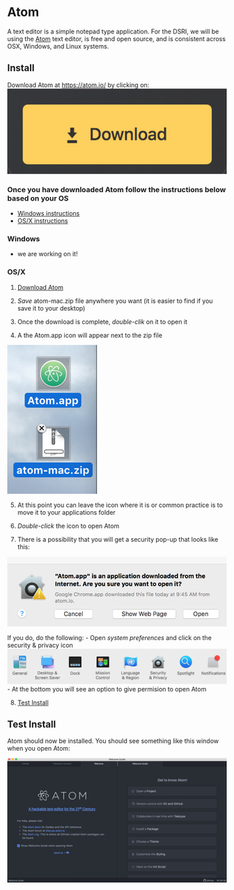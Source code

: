 # Atom
A text editor is a simple notepad type application. For the DSRI, we will be using the [Atom](https://atom.io/) text editor, is free and open source, and is consistent across OSX, Windows, and Linux systems.

## Install
Download Atom at https://atom.io/ by clicking on:
![download logo](../images/osx/atom/atom_download_button.png)

### Once you have downloaded Atom follow the instructions below based on your OS

* [Windows instructions](#windows)
* [OS/X instructions](#osx)


### Windows

* we are working on it! 
<!--
1. *Click* on the VScode installer in your downloads folder:

![installer shortcut - shaded blue box with ribbon logo. It has something like `VSCodeSetup-` at the front of its filename](../images/windows/vscode/vscode00.png)

2. When you see this window, *click* `Next`:

 ![initial installer window](../images/windows/vscode/vscode01.png)
 
 3. Accept the license agreement by *selecting* the first radio button. Then *click* `next`  
 
 ![license agreement install window](../images/windows/vscode/vscode02.png)
 
 4. Choose the folder on the computer that VSCode should be installed in (the default is usually fine). Then *click* `Next`:
 
 ![installation folder selection window with a browse button to enable you to search for an installation folder](../images/windows/vscode/vscode03.png)
 
 4b. Windows only: Choose the folder in the start menu that VSCode should be installed in. Then *click* `Next`:
 
 ![select start menu folder installation window, with a browse button to enable you to search for a folder on the start menu to ](../images/windows/vscode/vscode04.png)
 
 4c. Windows only: Please *check* the box that says `Add to PATH`, which is the fifth (last) box. Check the other boxes at your own discretion. Then *click* `Next`:
 
 ![Select additional tools menu of check boxes. The options are (top to bottom): i. Create a desktop icon, ii. Add `Open With Code` action to Windows Explorer file context menu, iii. Add `Open With Code` action to Windows Explorer directory context menu, iv. Register code as an editor for supported file types, v. Add to Path (available after restart)](../images/windows/vscode/vscode05.png)

5. You should see a window listing the configurations you chose in the previous steps. If they are incorrect, *click* `Back` and redo the previous steps. If they are correct, *click* `Install`:

 ![ready to install window listing configurations](../images/windows/vscode/vscode06.png)

6. Sit back and relax because the install will take a while. You should see a window with a progress bar similar to this:

![progress bar showing how far along the install is](../images/windows/vscode/vscode07.png) 

7. *Check* the "Launch Visual Studio Code" checkbox and then *click* `Next`

![setup finished window with launch visual studio code checkbox](../images/windows/vscode/vscode08.png)

8. [Test Install](#test-install)
-->

### OS/X

1. [Download Atom](#install)

2. *Save* atom-mac.zip file anywhere you want (it is easier to find if you save it to your desktop)

3. Once the download is complete, *double-clik* on it to open it

4. A the Atom.app icon will appear next to the zip file

![Atom.app](../images/osx/atom/atom_zip.png)

5. At this point you can leave the icon where it is or common practice is to move it to your applications folder
 
6. *Double-click* the icon to open Atom

7. There is a possibility that you will get a security pop-up that looks like this:

![security pop-up](../images/osx/atom/security_popup.png)

If you do, do the following:
    - Open *system preferences* and click on the security & privacy icon
    ![security icon](../images/osx/atom/security.png)
    - At the bottom you will see an option to give permision to open Atom

8. [Test Install](#test-install)

## Test Install

Atom should now be installed. You should see something like this window when you open Atom:

![main Atom screen with welcome guide](../images/OSX/atom/welcome_atom.png)
 
